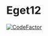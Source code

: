 # Eget12
[![CodeFactor](https://www.codefactor.io/repository/github/anamespace/launcherofsimplegames/badge)](https://www.codefactor.io/repository/github/anamespace/launcherofsimplegames)
